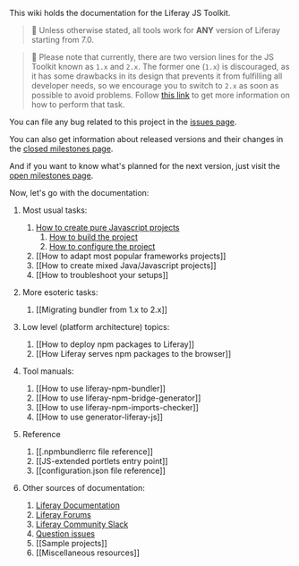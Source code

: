 This wiki holds the documentation for the Liferay JS Toolkit.

> 👀 Unless otherwise stated, all tools work for **ANY** version of Liferay starting from 7.0.

> 👀 Please note that currently, there are two version lines for the JS Toolkit known as `1.x` and `2.x`.
> The former one (`1.x`) is discouraged, as it has some drawbacks in its design that prevents it from fulfilling all developer needs, so we encourage you to switch to `2.x` as soon as possible to avoid problems. Follow [this link](https://github.com/liferay/liferay-js-toolkit/wiki/Migrating-bundler-from-1.x-to-2.x) to get more information on how to perform that task.

You can file any bug related to this project in the [issues page](https://github.com/liferay/liferay-js-toolkit/issues).

You can also get information about released versions and their changes in the [closed milestones page](https://github.com/liferay/liferay-js-toolkit/milestones?state=closed).

And if you want to know what's planned for the next version, just visit the [open milestones page](https://github.com/liferay/liferay-js-toolkit/milestones?state=open).

Now, let's go with the documentation:

1. Most usual tasks:

   1. [How to create pure Javascript projects](https://github.com/liferay/liferay-js-toolkit/wiki/How-to-use-generator-liferay-js)
      1. [How to build the project](https://github.com/liferay/liferay-js-toolkit/wiki/Running-build-npm-scripts)
      2. [How to configure the project](https://github.com/liferay/liferay-js-toolkit/wiki/Configuring-pure-javascript-projects)
   2. [[How to adapt most popular frameworks projects]]
   3. [[How to create mixed Java/Javascript projects]]
   4. [[How to troubleshoot your setups]]

2. More esoteric tasks:

   1. [[Migrating bundler from 1.x to 2.x]]

3. Low level (platform architecture) topics:

   1. [[How to deploy npm packages to Liferay]]
   2. [[How Liferay serves npm packages to the browser]]

4. Tool manuals:

   1. [[How to use liferay-npm-bundler]]
   2. [[How to use liferay-npm-bridge-generator]]
   3. [[How to use liferay-npm-imports-checker]]
   4. [[How to use generator-liferay-js]]

5. Reference

   1. [[.npmbundlerrc file reference]]
   2. [[JS-extended portlets entry point]]
   3. [[configuration.json file reference]]

6. Other sources of documentation:

   1. [Liferay Documentation](https://dev.liferay.com/develop/tutorials/-/knowledge_base/7-0/using-npm-in-your-portlets)
   2. [Liferay Forums](https://web.liferay.com/community/forums/-/message_boards/category/8408627)
   3. [Liferay Community Slack](https://liferay-community.slack.com/)
   4. [Question issues](https://github.com/liferay/liferay-js-toolkit/issues?utf8=%E2%9C%93&q=is%3Aissue+label%3Aquestion+)
   5. [[Sample projects]]
   6. [[Miscellaneous resources]]
